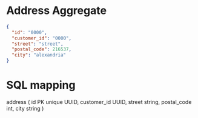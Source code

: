 # Address Aggregate

```json
{
  "id": "0000",
  "customer_id": "0000",
  "street": "street",
  "postal_code": 216537,
  "city": "alexandria"
}
```

# SQL mapping

address (
id PK unique UUID,
customer_id UUID,
street string,
postal_code int,
city string
)
